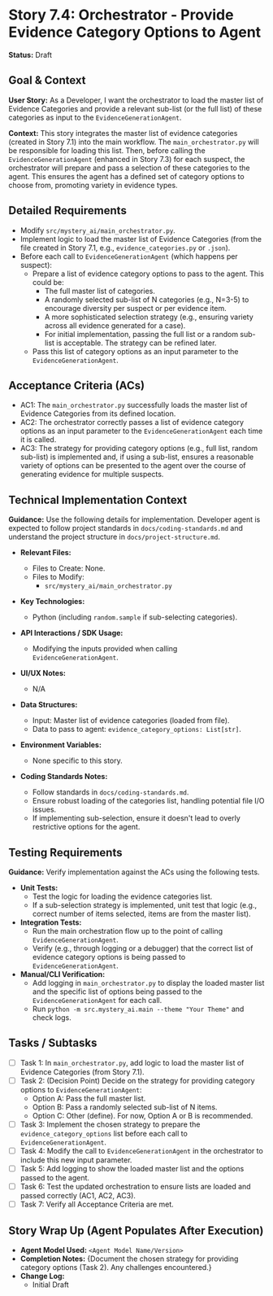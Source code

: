 # Story 7.4: Orchestrator - Provide Evidence Category Options to Agent

**Status:** Draft

## Goal & Context

**User Story:** As a Developer, I want the orchestrator to load the master list of Evidence Categories and provide a relevant sub-list (or the full list) of these categories as input to the `EvidenceGenerationAgent`.

**Context:** This story integrates the master list of evidence categories (created in Story 7.1) into the main workflow. The `main_orchestrator.py` will be responsible for loading this list. Then, before calling the `EvidenceGenerationAgent` (enhanced in Story 7.3) for each suspect, the orchestrator will prepare and pass a selection of these categories to the agent. This ensures the agent has a defined set of category options to choose from, promoting variety in evidence types.

## Detailed Requirements

- Modify `src/mystery_ai/main_orchestrator.py`.
- Implement logic to load the master list of Evidence Categories (from the file created in Story 7.1, e.g., `evidence_categories.py` or `.json`).
- Before each call to `EvidenceGenerationAgent` (which happens per suspect):
    - Prepare a list of evidence category options to pass to the agent. This could be:
        - The full master list of categories.
        - A randomly selected sub-list of N categories (e.g., N=3-5) to encourage diversity per suspect or per evidence item.
        - A more sophisticated selection strategy (e.g., ensuring variety across all evidence generated for a case).
        - For initial implementation, passing the full list or a random sub-list is acceptable. The strategy can be refined later.
    - Pass this list of category options as an input parameter to the `EvidenceGenerationAgent`.

## Acceptance Criteria (ACs)

- AC1: The `main_orchestrator.py` successfully loads the master list of Evidence Categories from its defined location.
- AC2: The orchestrator correctly passes a list of evidence category options as an input parameter to the `EvidenceGenerationAgent` each time it is called.
- AC3: The strategy for providing category options (e.g., full list, random sub-list) is implemented and, if using a sub-list, ensures a reasonable variety of options can be presented to the agent over the course of generating evidence for multiple suspects.

## Technical Implementation Context

**Guidance:** Use the following details for implementation. Developer agent is expected to follow project standards in `docs/coding-standards.md` and understand the project structure in `docs/project-structure.md`.

- **Relevant Files:**
  - Files to Create: None.
  - Files to Modify:
    - `src/mystery_ai/main_orchestrator.py`

- **Key Technologies:**
  - Python (including `random.sample` if sub-selecting categories).

- **API Interactions / SDK Usage:**
  - Modifying the inputs provided when calling `EvidenceGenerationAgent`.

- **UI/UX Notes:**
  - N/A

- **Data Structures:**
  - Input: Master list of evidence categories (loaded from file).
  - Data to pass to agent: `evidence_category_options: List[str]`.

- **Environment Variables:**
  - None specific to this story.

- **Coding Standards Notes:**
  - Follow standards in `docs/coding-standards.md`.
  - Ensure robust loading of the categories list, handling potential file I/O issues.
  - If implementing sub-selection, ensure it doesn't lead to overly restrictive options for the agent.

## Testing Requirements

**Guidance:** Verify implementation against the ACs using the following tests.

- **Unit Tests:**
  - Test the logic for loading the evidence categories list.
  - If a sub-selection strategy is implemented, unit test that logic (e.g., correct number of items selected, items are from the master list).
- **Integration Tests:**
  - Run the main orchestration flow up to the point of calling `EvidenceGenerationAgent`.
  - Verify (e.g., through logging or a debugger) that the correct list of evidence category options is being passed to `EvidenceGenerationAgent`.
- **Manual/CLI Verification:**
  - Add logging in `main_orchestrator.py` to display the loaded master list and the specific list of options being passed to the `EvidenceGenerationAgent` for each call.
  - Run `python -m src.mystery_ai.main --theme "Your Theme"` and check logs.

## Tasks / Subtasks

- [ ] Task 1: In `main_orchestrator.py`, add logic to load the master list of Evidence Categories (from Story 7.1).
- [ ] Task 2: (Decision Point) Decide on the strategy for providing category options to `EvidenceGenerationAgent`:
    - Option A: Pass the full master list.
    - Option B: Pass a randomly selected sub-list of N items.
    - Option C: Other (define).
    For now, Option A or B is recommended.
- [ ] Task 3: Implement the chosen strategy to prepare the `evidence_category_options` list before each call to `EvidenceGenerationAgent`.
- [ ] Task 4: Modify the call to `EvidenceGenerationAgent` in the orchestrator to include this new input parameter.
- [ ] Task 5: Add logging to show the loaded master list and the options passed to the agent.
- [ ] Task 6: Test the updated orchestration to ensure lists are loaded and passed correctly (AC1, AC2, AC3).
- [ ] Task 7: Verify all Acceptance Criteria are met.

## Story Wrap Up (Agent Populates After Execution)

- **Agent Model Used:** `<Agent Model Name/Version>`
- **Completion Notes:** {Document the chosen strategy for providing category options (Task 2). Any challenges encountered.}
- **Change Log:**
  - Initial Draft 